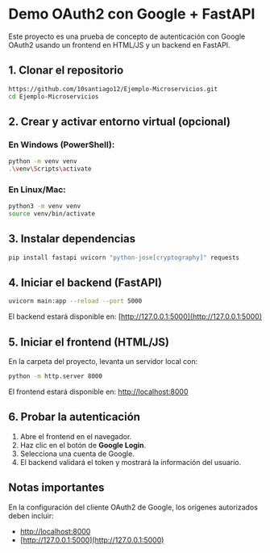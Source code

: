 # Demo OAuth2 con Google + FastAPI

Este proyecto es una prueba de concepto de autenticación con Google OAuth2 usando un frontend en HTML/JS y un backend en FastAPI.

## 1. Clonar el repositorio

```bash
https://github.com/10santiago12/Ejemplo-Microservicios.git
cd Ejemplo-Microservicios
```

## 2. Crear y activar entorno virtual (opcional)

### En Windows (PowerShell):

```bash
python -m venv venv
.\venv\Scripts\activate
```

### En Linux/Mac:

```bash
python3 -m venv venv
source venv/bin/activate
```

## 3. Instalar dependencias

```bash
pip install fastapi uvicorn "python-jose[cryptography]" requests
```

## 4. Iniciar el backend (FastAPI)

```bash
uvicorn main:app --reload --port 5000
```

El backend estará disponible en: [http://127.0.0.1:5000](http://127.0.0.1:5000)

## 5. Iniciar el frontend (HTML/JS)

En la carpeta del proyecto, levanta un servidor local con:

```bash
python -m http.server 8000
```

El frontend estará disponible en: [http://localhost:8000](http://localhost:8000)

## 6. Probar la autenticación

1. Abre el frontend en el navegador.
2. Haz clic en el botón de **Google Login**.
3. Selecciona una cuenta de Google.
4. El backend validará el token y mostrará la información del usuario.

## Notas importantes

En la configuración del cliente OAuth2 de Google, los orígenes autorizados deben incluir:

- [http://localhost:8000](http://localhost:8000)
- [http://127.0.0.1:5000](http://127.0.0.1:5000)
